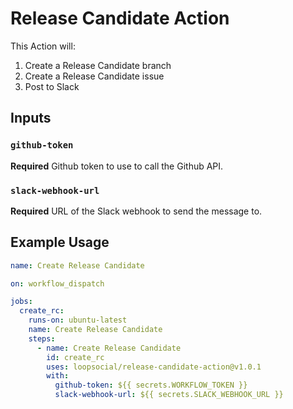 # Release Candidate Action

This Action will:

1. Create a Release Candidate branch
2. Create a Release Candidate issue
3. Post to Slack

## Inputs

### `github-token`

**Required**
Github token to use to call the Github API.

### `slack-webhook-url`

**Required**
URL of the Slack webhook to send the message to.

## Example Usage

```yaml
name: Create Release Candidate

on: workflow_dispatch

jobs:
  create_rc:
    runs-on: ubuntu-latest
    name: Create Release Candidate
    steps:
      - name: Create Release Candidate
        id: create_rc
        uses: loopsocial/release-candidate-action@v1.0.1
        with:
          github-token: ${{ secrets.WORKFLOW_TOKEN }}
          slack-webhook-url: ${{ secrets.SLACK_WEBHOOK_URL }}
```
